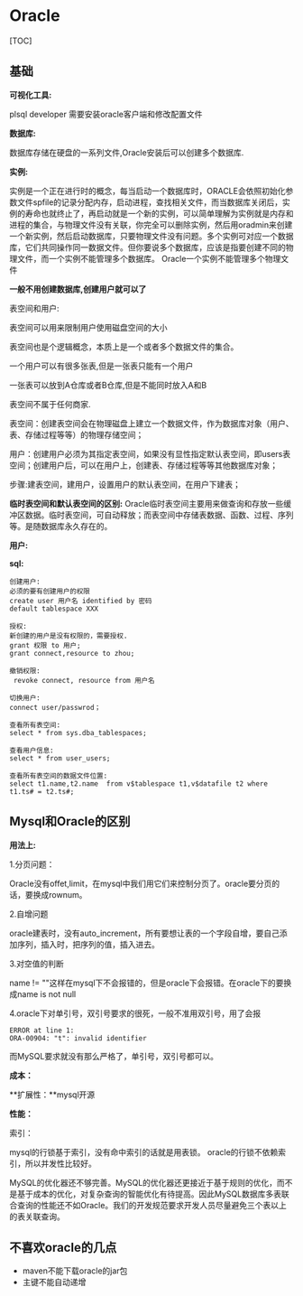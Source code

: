 # Oracle

[TOC]

## 基础

**可视化工具:**

plsql developer 需要安装oracle客户端和修改配置文件

**数据库:**

数据库存储在硬盘的一系列文件,Oracle安装后可以创建多个数据库.

**实例:**

实例是一个正在进行时的概念，每当启动一个数据库时，ORACLE会依照初始化参数文件spfile的记录分配内存，启动进程，查找相关文件，而当数据库关闭后，实例的寿命也就终止了，再启动就是一个新的实例，可以简单理解为实例就是内存和进程的集合，与物理文件没有关联，你完全可以删除实例，然后用oradmin来创建一个新实例，然后启动数据库，只要物理文件没有问题。多个实例可对应一个数据库，它们共同操作同一数据文件。但你要说多个数据库，应该是指要创建不同的物理文件，而一个实例不能管理多个数据库。
Oracle一个实例不能管理多个物理文件

**一般不用创建数据库,创建用户就可以了**

表空间和用户:

表空间可以用来限制用户使用磁盘空间的大小

表空间也是个逻辑概念，本质上是一个或者多个数据文件的集合。

一个用户可以有很多张表,但是一张表只能有一个用户

一张表可以放到A仓库或者B仓库,但是不能同时放入A和B

表空间不属于任何商家.

表空间：创建表空间会在物理磁盘上建立一个数据文件，作为数据库对象（用户、表、存储过程等等）的物理存储空间；

用户：创建用户必须为其指定表空间，如果没有显性指定默认表空间，即users表空间；创建用户后，可以在用户上，创建表、存储过程等等其他数据库对象；

步骤:建表空间，建用户，设置用户的默认表空间，在用户下建表；

**临时表空间和默认表空间的区别:**
Oracle临时表空间主要用来做查询和存放一些缓冲区数据。临时表空间，可自动释放；而表空间中存储表数据、函数、过程、序列等。是随数据库永久存在的。

**用户:**

**sql:**
    
    创建用户:
    必须的要有创建用户的权限
    create user 用户名 identified by 密码 
    default tablespace XXX
    
    授权:
    新创建的用户是没有权限的，需要授权. 
    grant 权限 to 用户; 
    grant connect,resource to zhou; 
    
    撤销权限:
     revoke connect, resource from 用户名
    
    切换用户: 
    connect user/passwrod； 
    
    查看所有表空间:
    select * from sys.dba_tablespaces;
    
    查看用户信息:
    select * from user_users;

    查看所有表空间的数据文件位置:
    select t1.name,t2.name  from v$tablespace t1,v$datafile t2 where t1.ts# = t2.ts#;

## Mysql和Oracle的区别

**用法上:**

 1.分页问题：
 
 Oracle没有offet,limit，在mysql中我们用它们来控制分页了。oracle要分页的话，要换成rownum。

2.自增问题

oracle建表时，没有auto_increment，所有要想让表的一个字段自增，要自己添加序列，插入时，把序列的值，插入进去。

3.对空值的判断

name != ""这样在mysql下不会报错的，但是oracle下会报错。在oracle下的要换成name is not null

4.oracle下对单引号，双引号要求的很死，一般不准用双引号，用了会报

    ERROR at line 1:
    ORA-00904: "t": invalid identifier

而MySQL要求就没有那么严格了，单引号，双引号都可以。

**成本：**

**扩展性：**mysql开源

**性能：**

索引：

mysql的行锁基于索引，没有命中索引的话就是用表锁。
oracle的行锁不依赖索引，所以并发性比较好。

MySQL的优化器还不够完善。MySQL的优化器还更接近于基于规则的优化，而不是基于成本的优化，对复杂查询的智能优化有待提高。因此MySQL数据库多表联合查询的性能还不如Oracle。我们的开发规范要求开发人员尽量避免三个表以上的表关联查询。

## 不喜欢oracle的几点

- maven不能下载oracle的jar包
- 主键不能自动递增